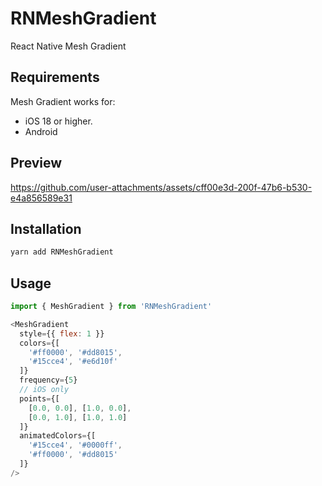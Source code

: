# RNMeshGradient

React Native Mesh Gradient

## Requirements

Mesh Gradient works for: 
- iOS 18 or higher.
- Android

## Preview

https://github.com/user-attachments/assets/cff00e3d-200f-47b6-b530-e4a856589e31

## Installation

```sh
yarn add RNMeshGradient
```

## Usage

```js
import { MeshGradient } from 'RNMeshGradient'

<MeshGradient
  style={{ flex: 1 }}
  colors={[
    '#ff0000', '#dd8015',
    '#15cce4', '#e6d10f'
  ]}
  frequency={5}
  // iOS only
  points={[
    [0.0, 0.0], [1.0, 0.0],
    [0.0, 1.0], [1.0, 1.0]
  ]}
  animatedColors={[
    '#15cce4', '#0000ff',
    '#ff0000', '#dd8015'
  ]}
/>
```

